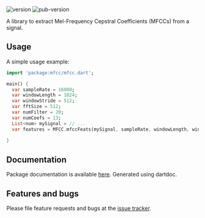 ![version](https://img.shields.io/github/manifest-json/v/lokhozt/dartMFCC) ![pub-version](https://img.shields.io/pub/v/mfcc)

A library to extract Mel-Frequency Cepstral Coefficients (MFCCs) from a signal.

## Usage

A simple usage example:

```dart
import 'package:mfcc/mfcc.dart';

main() {
  var sampleRate = 16000;
  var windowLength = 1024;
  var windowStride = 512;
  var fftSize = 512;
  var numFilter = 20;
  var numCoefs = 13;
  List<num> mySignal = // ...
  var features = MFCC.mfccFeats(mySignal, sampleRate, windowLength, windowStride, fftSize, numFilter, numCoefs);
  
}
```

## Documentation
Package documentation is available [here](). Generated using dartdoc. 

## Features and bugs

Please file feature requests and bugs at the [issue tracker](https://github.com/Lokhozt/dartMFCC/issues).


